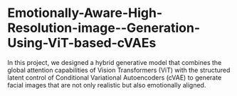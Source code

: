 # Emotionally-Aware-High-Resolution-image--Generation-Using-ViT-based-cVAEs
In this project, we designed a hybrid generative model that combines the global attention capabilities of Vision Transformers (ViT) with the structured latent control of Conditional Variational Autoencoders (cVAE) to generate facial images that are not only realistic but also emotionally aligned.
